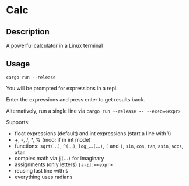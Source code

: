 # Calc

## Description

A powerful calculator in a Linux terminal

## Usage

`cargo run --release`

You will be prompted for expressions in a repl.

Enter the expressions and press enter to get results back.

Alternatively, run a single line via `cargo run --release -- --exec=<expr>`

Supports:
- float expressions (default) and int expressions (start a line with \\)
- +, -, /, *, % (mod; if in int mode)
- functions: `sqrt(`...`)`, `^(`...`)`, `log_`...`(`...`)`, `(` and `)`, `sin`, `cos`, `tan`, `asin`, `acos`, `atan`
- complex math via `j(`...`)` for imaginary
- assignments (only letters) `[a-z]:=<expr>`
- reusing last line with `$`
- everything uses radians
